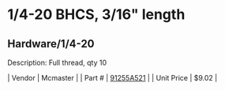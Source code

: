 # 1/4-20 BHCS, 3/16" length
## Hardware/1/4-20
Description: 	Full thread, qty 10 

| Vendor | Mcmaster | 
| Part # | [91255A521](http://www.mcmaster.com/) | 
| Unit Price | $9.02 | 
